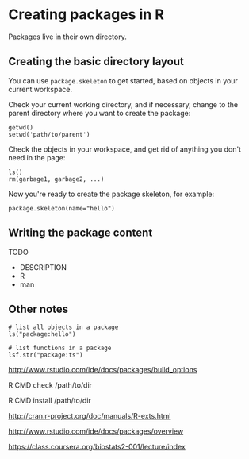 Creating packages in R
======================
Packages live in their own directory.


Creating the basic directory layout
-----------------------------------
You can use `package.skeleton` to get started,
based on objects in your current workspace.

Check your current working directory,
and if necessary,
change to the parent directory where you want to create the package:

    getwd()
    setwd('path/to/parent')

Check the objects in your workspace,
and get rid of anything you don't need in the page:

    ls()
    rm(garbage1, garbage2, ...)
    
Now you're ready to create the package skeleton, for example:

    package.skeleton(name="hello")


Writing the package content
---------------------------
TODO

- DESCRIPTION
- R
- man


Other notes
-----------
```
# list all objects in a package
ls("package:hello")

# list functions in a package
lsf.str("package:ts")
```

http://www.rstudio.com/ide/docs/packages/build_options

R CMD check /path/to/dir

R CMD install /path/to/dir

http://cran.r-project.org/doc/manuals/R-exts.html

http://www.rstudio.com/ide/docs/packages/overview

https://class.coursera.org/biostats2-001/lecture/index

